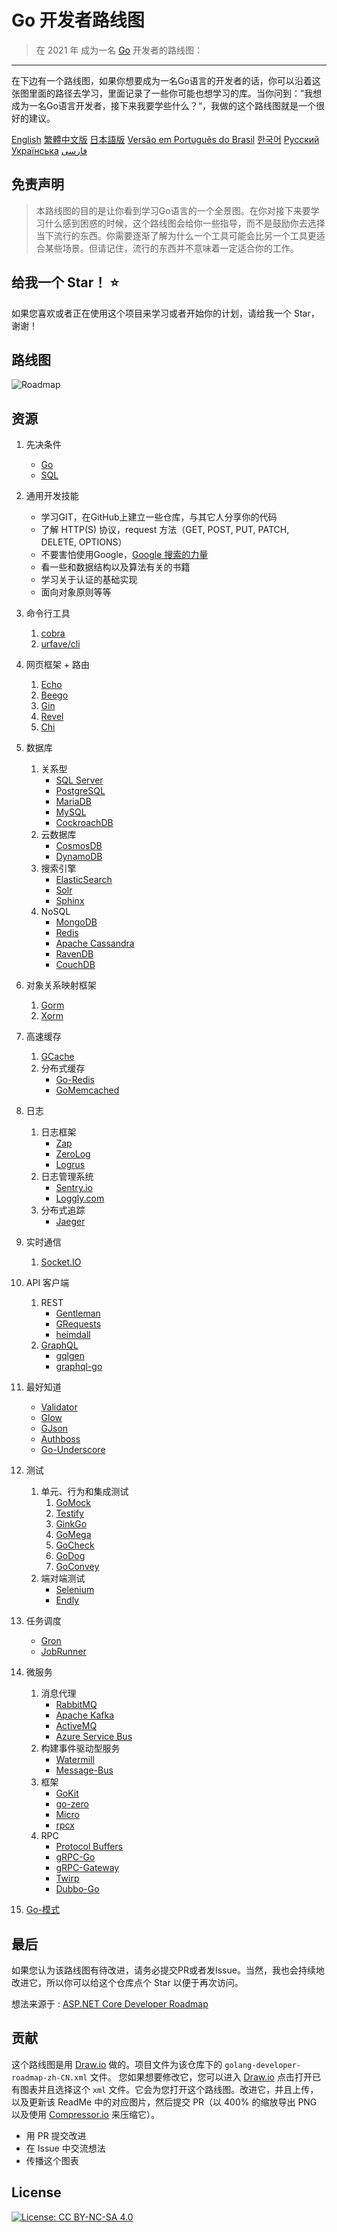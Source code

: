 # Go 开发者路线图

> 在 2021 年 成为一名 [Go](https://golang.org/) 开发者的路线图：

------

在下边有一个路线图，如果你想要成为一名Go语言的开发者的话，你可以沿着这张图里面的路径去学习，里面记录了一些你可能也想学习的库。当你问到：”我想成为一名Go语言开发者，接下来我要学些什么？“，我做的这个路线图就是一个很好的建议。

[English](../../ReadMe.md)
[繁體中文版](../zh-TW/ReadMe-zh-TW.md)
[日本語版](../ja-JP/ReadMe-ja-JP.md)
[Versão em Português do Brasil](../pt-BR/ReadMe-pt-BR.md)
[한국어](../ko-KR/ReadMe-ko-KR.md)
[Русский](../ru-RU/ReadMe-ru-RU.md)
[Українська](../uk-UA/ReadMe-uk-UA.md)
[فارسی](../fa-IR/ReadMe-fa-IR.md)

## **免责声明**

> 本路线图的目的是让你看到学习Go语言的一个全景图。在你对接下来要学习什么感到困惑的时候，这个路线图会给你一些指导，而不是鼓励你去选择当下流行的东西。你需要逐渐了解为什么一个工具可能会比另一个工具更适合某些场景。但请记住，流行的东西并不意味着一定适合你的工作。

## 给我一个 Star！ :star:

如果您喜欢或者正在使用这个项目来学习或者开始你的计划，请给我一个 Star，谢谢！

## 路线图

![Roadmap](./golang-developer-roadmap-zh-CN.png)

## 资源

1. 先决条件

   - [Go](https://golangbot.com/)
   - [SQL](https://www.w3schools.com/sql/default.asp)

2. 通用开发技能

   - 学习GIT，在GitHub上建立一些仓库，与其它人分享你的代码
   - 了解 HTTP(S) 协议，request 方法（GET, POST, PUT, PATCH, DELETE, OPTIONS）
   - 不要害怕使用Google，[Google 搜索的力量](http://www.powersearchingwithgoogle.com/)
   - 看一些和数据结构以及算法有关的书籍
   - 学习关于认证的基础实现
   - 面向对象原则等等

3. 命令行工具
   1. [cobra](https://github.com/spf13/cobra)
   2. [urfave/cli](https://github.com/urfave/cli)

4. 网页框架 + 路由

   1. [Echo](https://github.com/labstack/echo)
   2. [Beego](https://github.com/astaxie/beego)
   3. [Gin](https://github.com/gin-gonic/gin)
   4. [Revel](https://github.com/revel/revel)
   5. [Chi](https://github.com/go-chi/chi)

5. 数据库

   1. 关系型
      - [SQL Server](https://www.microsoft.com/en-us/sql-server/sql-server-2017)
      - [PostgreSQL](https://www.postgresql.org/)
      - [MariaDB](https://mariadb.org/)
      - [MySQL](https://www.mysql.com/)
      - [CockroachDB](https://www.cockroachlabs.com/)
   2. 云数据库
      - [CosmosDB](https://docs.microsoft.com/en-us/azure/cosmos-db)
      - [DynamoDB](https://aws.amazon.com/dynamodb/)
   3. 搜索引擎
      - [ElasticSearch](https://www.elastic.co/)
      - [Solr](http://lucene.apache.org/solr/)
      - [Sphinx](http://sphinxsearch.com/)
   4. NoSQL
      - [MongoDB](https://www.mongodb.com/)
      - [Redis](https://redis.io/)
      - [Apache Cassandra](http://cassandra.apache.org/)
      - [RavenDB](https://github.com/ravendb/ravendb)
      - [CouchDB](http://couchdb.apache.org/)

6. 对象关系映射框架

   1. [Gorm](https://github.com/jinzhu/gorm)
   2. [Xorm](https://github.com/go-xorm/xorm)

7. 高速缓存

   1. [GCache](https://github.com/bluele/gcache)
   2. 分布式缓存
      - [Go-Redis](https://github.com/go-redis/redis)
      - [GoMemcached](https://github.com/bradfitz/gomemcache)

8. 日志

   1. 日志框架
      - [Zap](https://github.com/uber-go/zap)
      - [ZeroLog](https://github.com/rs/zerolog)
      - [Logrus](https://github.com/sirupsen/logrus)
   2. 日志管理系统
      - [Sentry.io](http://sentry.io)
      - [Loggly.com](https://loggly.com)
   3. 分布式追踪
      - [Jaeger](https://www.jaegertracing.io/)

9. 实时通信
   1. [Socket.IO](https://socket.io/)

10. API 客户端

    1. REST
       - [Gentleman](https://github.com/h2non/gentleman)
       - [GRequests](https://github.com/kennethreitz/grequests)
       - [heimdall](https://github.com/heimdal/heimdal)
    2. [GraphQL](https://graphql.org/)
       - [gqlgen](https://github.com/99designs/gqlgen)
       - [graphql-go](https://github.com/graph-gophers/graphql-go)

11. 最好知道

    - [Validator](https://github.com/chriso/validator.js/)
    - [Glow](https://github.com/pytorch/glow)
    - [GJson](https://github.com/tidwall/gjson)
    - [Authboss](https://github.com/volatiletech/authboss)
    - [Go-Underscore](https://github.com/ahl5esoft/golang-underscore)

12. 测试

    1. 单元、行为和集成测试
       1. [GoMock](https://github.com/golang/mock)
       2. [Testify](https://github.com/stretchr/testify)
       3. [GinkGo](https://github.com/onsi/ginkgo)
       4. [GoMega](https://github.com/onsi/gomega)
       5. [GoCheck](https://github.com/go-check/check)
       6. [GoDog](https://github.com/DATA-DOG/godog)
       7. [GoConvey](https://github.com/smartystreets/goconvey)
    2. 端对端测试
       - [Selenium](https://github.com/tebeka/selenium)
       - [Endly](https://github.com/viant/endly)

13. 任务调度

    - [Gron](https://github.com/roylee0704/gron)
    - [JobRunner](https://github.com/bamzi/jobrunner)

14. 微服务

    1. 消息代理
       - [RabbitMQ](https://www.rabbitmq.com/tutorials/tutorial-one-go.html)
       - [Apache Kafka](https://kafka.apache.org/)
       - [ActiveMQ](https://github.com/apache/activemq)
       - [Azure Service Bus](https://docs.microsoft.com/en-us/azure/service-bus-messaging/service-bus-messaging-overview)
    2. 构建事件驱动型服务
       - [Watermill](https://github.com/ThreeDotsLabs/watermill)
       - [Message-Bus](https://github.com/vardius/message-bus)
    3. 框架
         - [GoKit](https://github.com/go-kit/kit)
         - [go-zero](https://github.com/tal-tech/go-zero)
         - [Micro](https://github.com/micro/go-micro)
         - [rpcx](https://github.com/smallnest/rpcx)
    4. RPC
         - [Protocol Buffers](https://github.com/protocolbuffers/protobuf)
         - [gRPC-Go](https://github.com/grpc/grpc-go)
         - [gRPC-Gateway](https://github.com/grpc-ecosystem/grpc-gateway)
         - [Twirp](https://github.com/twitchtv/twirp)
         - [Dubbo-Go](https://github.com/apache/dubbo-go)

15. [Go-模式](https://github.com/tmrts/go-patterns)

## 最后

如果您认为该路线图有待改进，请务必提交PR或者发Issue。当然，我也会持续地改进它，所以你可以给这个仓库点个 Star 以便于再次访问。

想法来源于 : [ASP.NET Core Developer Roadmap](https://github.com/MoienTajik/AspNetCore-Developer-Roadmap)

## 贡献

这个路线图是用 [Draw.io](https://www.draw.io/) 做的。项目文件为该仓库下的 `golang-developer-roadmap-zh-CN.xml` 文件。 您如果想要修改它，您可以进入 [Draw.io](https://www.draw.io/) 点击打开已有图表并且选择这个 `xml` 文件。它会为您打开这个路线图。改进它，并且上传，以及更新该 ReadMe 中的对应图片，然后提交 PR（以 400% 的缩放导出 PNG 以及使用 [Compressor.io](https://compressor.io/compress) 来压缩它）。

- 用 PR 提交改进
- 在 Issue 中交流想法
- 传播这个图表

## License

[![License: CC BY-NC-SA 4.0](https://img.shields.io/badge/License-CC%20BY--NC--SA%204.0-lightgrey.svg)](https://creativecommons.org/licenses/by-nc-sa/4.0/)
